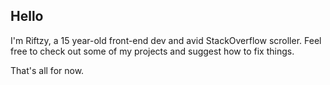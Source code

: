 ## Hello

I'm Riftzy, a 15 year-old front-end dev and avid StackOverflow scroller. Feel free to check out some of my projects and suggest how to fix things.

That's all for now.
<!---
ItsRiftzy/ItsRiftzy is a ✨ special ✨ repository because its `README.md` (this file) appears on your GitHub profile.
You can click the Preview link to take a look at your changes.
--->
